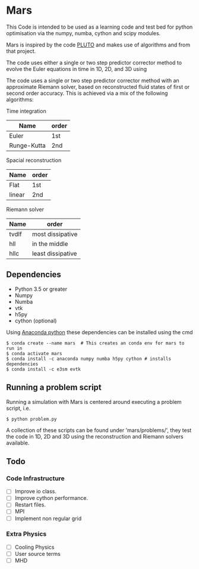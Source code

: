 
# Mars
This Code is intended to be used as a learning code and test bed for python optimisation via the numpy, numba, cython and scipy modules.

Mars is inspired by the code [PLUTO](http://plutocode.ph.unito.it/) and makes use of algorithms and from that project.

The code uses either a single or two step predictor corrector method to evolve the Euler equations in time in 1D, 2D, and 3D using

The code uses a single or two step predictor corrector method with an approximate Riemann solver, based on reconstructed fluid states of first or second order accuracy. This is achieved via a mix of the following algorithms:


Time integration

| Name        | order |
| ----------- | ----- |
| Euler       | 1st   |
| Runge-Kutta | 2nd   |

Spacial reconstruction

| Name   | order |
| -------| ----- |
| Flat   | 1st   |
| linear | 2nd   |

Riemann solver

| Name  | order             |
| ------| ----------------- |
| tvdlf | most dissipative  |
| hll   | in the middle     |
| hllc  | least dissipative |

## Dependencies
* Python 3.5 or greater
* Numpy
* Numba
* vtk
* h5py
* cython (optional)

Using [Anaconda python](https://www.anaconda.com/distribution/) these dependencies can be installed using the cmd

    $ conda create --name mars  # This creates an conda env for mars to run in
    $ conda activate mars
    $ conda install -c anaconda numpy numba h5py cython # installs dependencies
    $ conda install -c e3sm evtk

## Running a problem script

Running a simulation with Mars is centered around executing a problem script, i.e.

    $ python problem.py

A collection of these scripts can be found under 'mars/problems/', they test the code in 1D, 2D and 3D using the reconstruction and Riemann solvers available.

## Todo
### Code Infrastructure
- [ ] Improve io class.
- [ ] Improve cython performance.
- [ ] Restart files.
- [ ] MPI
- [ ] Implement non regular grid
### Extra Physics
- [ ] Cooling Physics
- [ ] User source terms
- [ ] MHD
